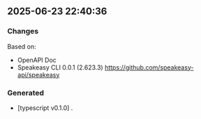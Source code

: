 

## 2025-06-23 22:40:36
### Changes
Based on:
- OpenAPI Doc  
- Speakeasy CLI 0.0.1 (2.623.3) https://github.com/speakeasy-api/speakeasy
### Generated
- [typescript v0.1.0] .